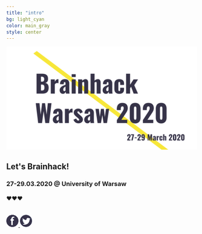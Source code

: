 ```yaml
---
title: "intro"
bg: light_cyan
color: main_gray
style: center
---
```


![Brainhack Warsaw](img/banner-fb.png)

## Let's Brainhack!

### **27-29.03.2020** @  University of Warsaw


#### ❤️❤️❤️

<br>

<a href="https://web.facebook.com/brainhackWAW" target="_blank">
 <img src="img/fb_ico.png" alt="Facebook">
</a>
<a href="https://twitter.com/brainhackW" target="_blank">
  <img src="img/twitter_ico.png" alt="Twitter">
</a>

